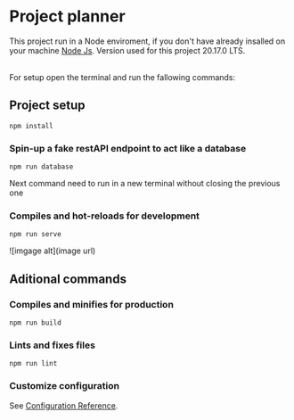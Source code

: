 # Project planner

This project run in a Node enviroment, if you don't have already insalled on your machine [Node Js](https://nodejs.org/en). Version used for this project 20.17.0 LTS. <br /> <br /> 

For setup open the terminal and run the fallowing commands: 

## Project setup
```
npm install
```

### Spin-up a fake restAPI endpoint to act like a database
```
npm run database
```
   Next command need to run in a new terminal without closing the previous one
### Compiles and hot-reloads for development
```
npm run serve
```
![imgage alt](image url)

## Aditional commands

### Compiles and minifies for production
```
npm run build
```

### Lints and fixes files
```
npm run lint
```

### Customize configuration
See [Configuration Reference](https://cli.vuejs.org/config/).